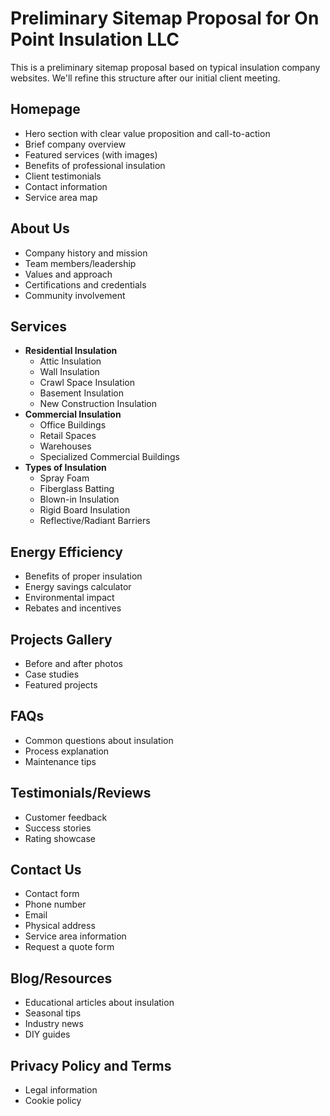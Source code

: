 # Preliminary Sitemap Proposal for On Point Insulation LLC

This is a preliminary sitemap proposal based on typical insulation company websites. We'll refine this structure after our initial client meeting.

## Homepage
- Hero section with clear value proposition and call-to-action
- Brief company overview
- Featured services (with images)
- Benefits of professional insulation
- Client testimonials
- Contact information
- Service area map

## About Us
- Company history and mission
- Team members/leadership
- Values and approach
- Certifications and credentials
- Community involvement

## Services
- **Residential Insulation**
  - Attic Insulation
  - Wall Insulation
  - Crawl Space Insulation
  - Basement Insulation
  - New Construction Insulation
- **Commercial Insulation**
  - Office Buildings
  - Retail Spaces
  - Warehouses
  - Specialized Commercial Buildings
- **Types of Insulation**
  - Spray Foam
  - Fiberglass Batting
  - Blown-in Insulation
  - Rigid Board Insulation
  - Reflective/Radiant Barriers

## Energy Efficiency
- Benefits of proper insulation
- Energy savings calculator
- Environmental impact
- Rebates and incentives

## Projects Gallery
- Before and after photos
- Case studies
- Featured projects

## FAQs
- Common questions about insulation
- Process explanation
- Maintenance tips

## Testimonials/Reviews
- Customer feedback
- Success stories
- Rating showcase

## Contact Us
- Contact form
- Phone number
- Email
- Physical address
- Service area information
- Request a quote form

## Blog/Resources
- Educational articles about insulation
- Seasonal tips
- Industry news
- DIY guides

## Privacy Policy and Terms
- Legal information
- Cookie policy
